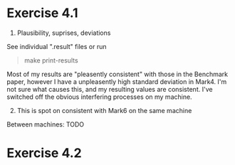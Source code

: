 # Exercise 4.1

1. Plausibility, suprises, deviations

See individual ".result" files or run

> make print-results

Most of my results are "pleasently consistent" with those in the
Benchmark paper, however I have a unpleasently high standard deviation
in Mark4. I'm not sure what causes this, and my resulting values are
consistent. I've switched off the obvious interfering processes on my
machine.

2. This is spot on consistent with Mark6 on the same machine

Between machines: TODO

# Exercise 4.2


